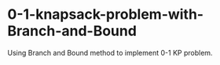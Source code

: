 # 0-1-knapsack-problem-with-Branch-and-Bound
Using Branch and Bound method to implement 0-1 KP problem. 

